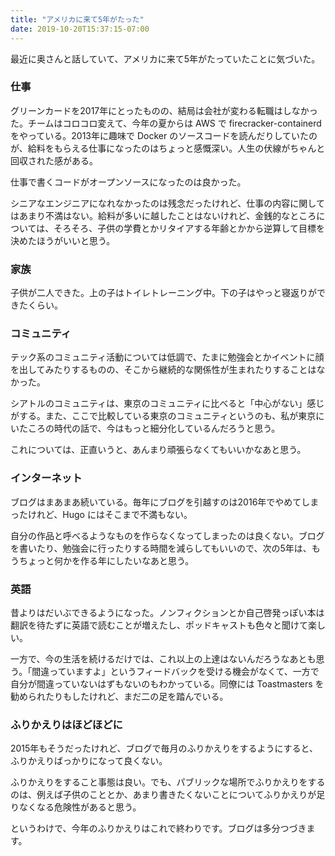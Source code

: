 ```yaml
---
title: "アメリカに来て5年がたった"
date: 2019-10-20T15:37:15-07:00
---
```

最近に奥さんと話していて、アメリカに来て5年がたっていたことに気づいた。

### 仕事

グリーンカードを2017年にとったものの、結局は会社が変わる転職はしなかった。チームはコロコロ変えて、今年の夏からは AWS で firecracker-containerd をやっている。2013年に趣味で Docker のソースコードを読んだりしていたのが、給料をもらえる仕事になったのはちょっと感慨深い。人生の伏線がちゃんと回収された感がある。

仕事で書くコードがオープンソースになったのは良かった。

シニアなエンジニアになれなかったのは残念だったけれど、仕事の内容に関してはあまり不満はない。給料が多いに越したことはないけれど、金銭的なところについては、そろそろ、子供の学費とかリタイアする年齢とかから逆算して目標を決めたほうがいいと思う。

### 家族

子供が二人できた。上の子はトイレトレーニング中。下の子はやっと寝返りができたくらい。

### コミュニティ

テック系のコミュニティ活動については低調で、たまに勉強会とかイベントに顔を出してみたりするものの、そこから継続的な関係性が生まれたりすることはなかった。

シアトルのコミュニティは、東京のコミュニティに比べると「中心がない」感じがする。また、ここで比較している東京のコミュニティというのも、私が東京にいたころの時代の話で、今はもっと細分化しているんだろうと思う。

これについては、正直いうと、あんまり頑張らなくてもいいかなあと思う。

### インターネット

ブログはまあまあ続いている。毎年にブログを引越すのは2016年でやめてしまったけれど、Hugo にはそこまで不満もない。

自分の作品と呼べるようなものを作らなくなってしまったのは良くない。ブログを書いたり、勉強会に行ったりする時間を減らしてもいいので、次の5年は、もうちょっと何かを作る年にしたいなあと思う。

### 英語

昔よりはだいぶできるようになった。ノンフィクションとか自己啓発っぽい本は翻訳を待たずに英語で読むことが増えたし、ポッドキャストも色々と聞けて楽しい。

一方で、今の生活を続けるだけでは、これ以上の上達はないんだろうなあとも思う。「間違っていますよ」というフィードバックを受ける機会がなくて、一方で自分が間違っていないはずもないのもわかっている。同僚には Toastmasters を勧められたりもしたけれど、まだ二の足を踏んでいる。

### ふりかえりはほどほどに

2015年もそうだったけれど、ブログで毎月のふりかえりをするようにすると、ふりかえりばっかりになって良くない。

ふりかえりをすること事態は良い。でも、パブリックな場所でふりかえりをするのは、例えば子供のこととか、あまり書きたくないことについてふりかえりが足りなくなる危険性があると思う。

というわけで、今年のふりかえりはこれで終わりです。ブログは多分つづきます。

